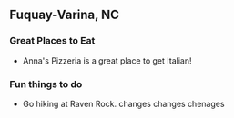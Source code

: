 ## Fuquay-Varina, NC

### Great Places to Eat

- Anna's Pizzeria is a great place to get Italian!

### Fun things to do

- Go hiking at Raven Rock.
changes changes chenages
